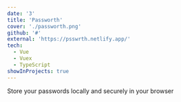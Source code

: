 ```yaml
---
date: '3'
title: 'Passworth'
cover: './passworth.png'
github: '#'
external: 'https://psswrth.netlify.app/'
tech:
  - Vue
  - Vuex
  - TypeScript
showInProjects: true
---
```


Store your passwords locally and securely in your browser
